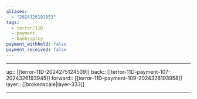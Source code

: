 ```yaml
---
aliases:
  - "2024326193953"
tags:
  - terror/11D
  - payment
  - bankruptcy
payment_withheld: false
payment_received: false
---
```




***

up:: [[terror-11D-2024275124509]]
back:: [[terror-11D-payment-107-2024326193945]]
forward:: [[terror-11D-payment-109-2024326193958]]
layer:: [[brokenscale|layer-333]]

***
